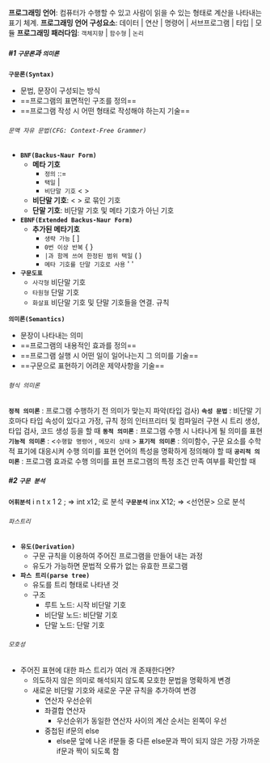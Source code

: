 **프로그래밍 언어**: 컴퓨터가 수행할 수 있고 사람이 읽을 수 있는 형태로 계산을 나타내는 표기 체계.
**프로그래밍 언어 구성요소**: 데이터 | 연산 | 명령어 | 서브프로그램 | 타입 | 모듈
**프로그래밍 패러다임**: `객체지향` | `함수형` | `논리`
##### #1 `구문론`과 `의미론`
__`구문론(Syntax)`__
- 문법, 문장이 구성되는 방식
- ==프로그램의 표면적인 구조를 정의==
- ==프로그램 작성 시 어떤 형태로 작성해야 하는지 기술==
###### `문맥 자유 문법(CFG: Context-Free Grammer)`
- __`BNF(Backus-Naur Form)`__
	- __메타 기호__
		- `정의` ::=
		- `택일` |
		- `비단말 기호` < >
	- **비단말 기호**: < > 로 묶인 기호
	- **단말 기호**: 비단말 기호 및 메타 기호가 아닌 기호
- __`EBNF(Extended Backus-Naur Form)`__
	- __추가된 메타기호__
		- `생략 가능` [ ]
		- `0번 이상 반복` { }
		- `|과 함께 쓰여 한정된 범위 택일` ( )
		- `메타 기호를 단말 기호로 사용` ' '
- __`구문도표`__
	- `사각형` 비단말 기호
	- `타원형` 단말 기호
	- `화살표` 비단말 기호 및 단말 기호들을 연결. 규칙
	
__`의미론(Semantics)`__
- 문장이 나타내는 의미
- ==프로그램의 내용적인 효과를 정의==
- ==프로그램 실행 시 어떤 일이 일어나는지 그 의미를 기술==
- ==구문으로 표현하기 어려운 제약사항을 기술==
###### `형식 의미론`
**`정적 의미론`** : 프로그램 수행하기 전 의미가 맞는지 파악(타입 검사)
	**`속성 문법`** : 비단말 기호마다 타입 속성이 있다고 가정, 규칙 정의
		인터프리터 및 컴파일러 구현 시 트리 생성, 타입 검사, 코드 생성 등을 할 때
**`동적 의미론`** : 프로그램 수행 시 나타나게 될 의미를 표현
	**`기능적 의미론`** : <`수행할 명령어` , `메모리 상태` >
	**`표기적 의미론`** : 의미함수, 구문 요소를 수학적 표기에 대응시켜 수행 의미를 표현
		언어의 특성을 명확하게 정의해야 할 때
	**`공리적 의미론`** : 프로그램 효과로 수행 의미를 표현
		프로그램의 특정 조건 만족 여부를 확인할 때

##### #2 `구문 분석`
**`어휘분석`**
i n t x 1 2 ; => int x12; 로 분석
**`구문분석`**
inx X12; => <선언문> 으로 분석
###### `파스트리`
- __`유도(Derivation)`__
	- 구문 규칙을 이용하여 주어진 프로그램을 만들어 내는 과정
	- 유도가 가능하면 문법적 오류가 없는 유효한 프로그램
- **`파스 트리(parse tree)`**
	- 유도를 트리 형태로 나타낸 것
	- 구조 
		- 루트 노드: 시작 비단말 기호 
		- 비단말 노드: 비단말 기호 
		- 단말 노드: 단말 기호

###### `모호성`
- 주어진 표현에 대한 파스 트리가 여러 개 존재한다면?
	- 의도하지 않은 의미로 해석되지 않도록 모호한 문법을 명확하게 변경
	- 새로운 비단말 기호와 새로운 구문 규칙을 추가하여 변경
		- 연산자 우선순위
		- 좌결합 연산자
			- 우선순위가 동일한 연산자 사이의 계산 순서는 왼쪽이 우선
		- 중첩된 if문의 else
			- else문 앞에 나온 if문들 중 다른 else문과 짝이 되지 않은 가장 가까운 if문과 짝이 되도록 함
